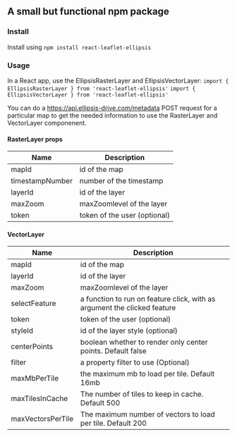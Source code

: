 ## A small but functional npm package


### Install

Install using `npm install react-leaflet-ellipsis`

### Usage 

In a React app, use the EllipsisRasterLayer and EllipsisVectorLayer: 
`import { EllipsisRasterLayer } from 'react-leaflet-ellipsis'` 
`import { EllipsisVectorLayer } from 'react-leaflet-ellipsis'` 

You can do a https://api.ellipsis-drive.com/metadata POST request for a particular map to get the needed information to use the RasterLayer and VectorLayer componenent.

#### RasterLayer props

| Name        | Description |
| ----------- | -----------|
| mapId        | id of the map|
| timestampNumber     | number of the timestamp |
| layerId     | id of the layer |
| maxZoom        | maxZoomlevel of the layer|
| token        | token of the user (optional)|


#### VectorLayer

| Name        | Description | 
| ----------- | ----------- |
| mapId        | id of the map|
| layerId     | id of the layer |
| maxZoom        | maxZoomlevel of the layer|
| selectFeature        | a function to run on feature click, with as argument the clicked feature|
| token        | token of the user (optional)|
| styleId        | id of the layer style (optional)|
| centerPoints        | boolean whether to render only center points. Default false|
| filter        | a property filter to use (Optional)|
| maxMbPerTile        | the maximum mb to load per tile. Default 16mb |
| maxTilesInCache        | The number of tiles to keep in cache. Default 500|
| maxVectorsPerTile        | The maximum number of vectors to load per tile. Default 200|

